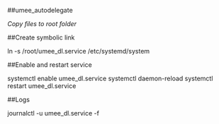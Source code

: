 ##umee_autodelegate

*Copy files to root folder*

##Create symbolic link

ln -s /root/umee_dl.service /etc/systemd/system

##Enable and restart service

systemctl enable umee_dl.service
systemctl daemon-reload
systemctl restart umee_dl.service

##Logs

journalctl -u umee_dl.service -f

